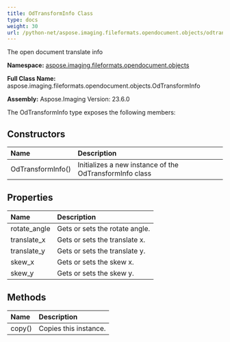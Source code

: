 ```yaml
---
title: OdTransformInfo Class
type: docs
weight: 30
url: /python-net/aspose.imaging.fileformats.opendocument.objects/odtransforminfo/
---
```


The open document translate info

**Namespace:** [aspose.imaging.fileformats.opendocument.objects](/imaging/python-net/aspose.imaging.fileformats.opendocument.objects/)

**Full Class Name:** aspose.imaging.fileformats.opendocument.objects.OdTransformInfo

**Assembly:**  Aspose.Imaging Version: 23.6.0

The OdTransformInfo type exposes the following members:
## **Constructors**
|**Name**|**Description**|
| :- | :- |
|OdTransformInfo()|Initializes a new instance of the OdTransformInfo class|
## **Properties**
|**Name**|**Description**|
| :- | :- |
|rotate_angle|Gets or sets the rotate angle.|
|translate_x|Gets or sets the translate x.|
|translate_y|Gets or sets the translate y.|
|skew_x|Gets or sets the skew x.|
|skew_y|Gets or sets the skew y.|
## **Methods**
|**Name**|**Description**|
| :- | :- |
|copy()|Copies this instance.|
